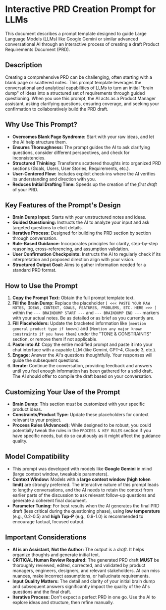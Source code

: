 # Interactive PRD Creation Prompt for LLMs

This document describes a prompt template designed to guide Large Language Models (LLMs) like Google Gemini or similar advanced conversational AI through an interactive process of creating a draft Product Requirements Document (PRD).

## Description

Creating a comprehensive PRD can be challenging, often starting with a blank page or scattered notes. This prompt template leverages the conversational and analytical capabilities of LLMs to turn an initial "brain dump" of ideas into a structured set of requirements through guided questioning. When you use this prompt, the AI acts as a Product Manager assistant, asking clarifying questions, ensuring coverage, and seeking your confirmation to collaboratively build the PRD draft.

## Why Use This Prompt?

*   **Overcomes Blank Page Syndrome:** Start with your raw ideas, and let the AI help structure them.
*   **Ensures Thoroughness:** The prompt guides the AI to ask clarifying questions, consider different perspectives, and check for inconsistencies.
*   **Structured Thinking:** Transforms scattered thoughts into organized PRD sections (Goals, Users, User Stories, Requirements, etc.).
*   **User-Centered Flow:** Includes explicit check-ins where the AI verifies its understanding and direction with you.
*   **Reduces Initial Drafting Time:** Speeds up the creation of the *first draft* of your PRD.

## Key Features of the Prompt's Design

*   **Brain Dump Input:** Starts with your unstructured notes and ideas.
*   **Guided Questioning:** Instructs the AI to analyze your input and ask targeted questions to elicit details.
*   **Iterative Process:** Designed for building the PRD section by section through conversation.
*   **Rule-Based Guidance:** Incorporates principles for clarity, step-by-step reasoning, cross-referencing, and assumption validation.
*   **User Confirmation Checkpoints:** Instructs the AI to regularly check if its interpretation and proposed direction align with your vision.
*   **Structured Output Goal:** Aims to gather information needed for a standard PRD format.

## How to Use the Prompt

1.  **Copy the Prompt Text:** Obtain the full prompt template text.
2.  **Fill the Brain Dump:** Replace the placeholder `[ <<< PASTE YOUR RAW NOTES, IDEAS, CONTEXT, GOALS, FEATURES, PROBLEMS, ETC. HERE >>> ]` within the `--- BRAINDUMP START ---` and `--- BRAINDUMP END ---` markers with your actual notes. Be as detailed or as brief as you currently are.
3.  **Fill Placeholders:** Update the bracketed information like `[mention general product type if known]` and `[Mention any major known constraints if you have them]` under the "TONE & CONSTRAINTS" section, or remove them if not applicable.
4.  **Paste into AI:** Copy the entire modified prompt and paste it into your chat interface with a capable LLM (like Gemini, GPT-4, Claude 3, etc.).
5.  **Engage:** Answer the AI's questions thoughtfully. Your responses will guide the subsequent questions.
6.  **Iterate:** Continue the conversation, providing feedback and answers until you feel enough information has been gathered for a solid draft. The AI should offer to compile the draft based on your conversation.

## Customizing Your Use of the Prompt

*   **Brain Dump:** This section *must* be customized with your specific product ideas.
*   **Constraints/Product Type:** Update these placeholders for context relevant to your project.
*   **Process Rules (Advanced):** While designed to be robust, you could potentially tweak the rules in the `PROCESS & KEY RULES` section if you have specific needs, but do so cautiously as it might affect the guidance quality.

## Model Compatibility

*   This prompt was developed with models like **Google Gemini** in mind (large context window, tweakable parameters).
*   **Context Window:** Models with a **large context window (high token limit)** are strongly preferred. The interactive nature of this prompt leads to lengthy conversations, and the AI needs to retain the context from earlier parts of the discussion to ask relevant follow-up questions and generate a coherent final document.
*   **Parameter Tuning:** For best results when the AI generates the final PRD draft (less critical during the questioning phase), using **low temperature** (e.g., 0.2-0.5) and **high Top-P** (e.g., 0.9-1.0) is recommended to encourage factual, focused output.

## Important Considerations

*   **AI is an Assistant, Not the Author:** The output is a *draft*. It helps organize thoughts and generate initial text.
*   **CRITICAL Human Review Required:** The generated PRD draft **MUST** be thoroughly reviewed, edited, corrected, and validated by product managers, engineers, designers, and relevant stakeholders. AI can miss nuances, make incorrect assumptions, or hallucinate requirements.
*   **Input Quality Matters:** The detail and clarity of your initial brain dump and subsequent answers significantly impact the quality of the AI's questions and the final draft.
*   **Iterative Process:** Don't expect a perfect PRD in one go. Use the AI to explore ideas and structure, then refine manually.